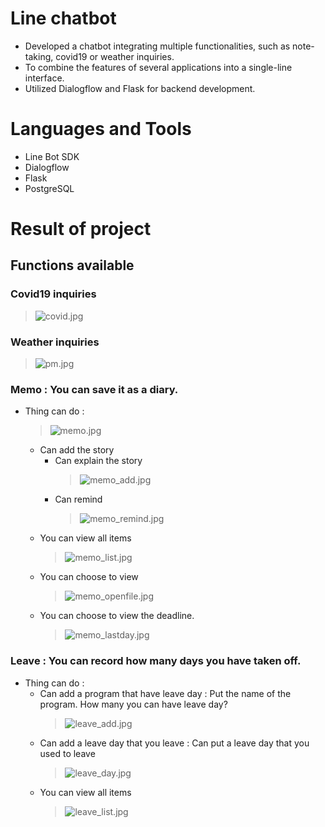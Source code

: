 # Line chatbot
* Developed a chatbot integrating multiple functionalities, such as note-taking, covid19 or weather inquiries.
* To combine the features of several applications into a single-line interface.
* Utilized Dialogflow and Flask for backend development.

# Languages and Tools
* Line Bot SDK
* Dialogflow
* Flask
* PostgreSQL

# Result of project
## Functions available
### Covid19 inquiries
> ![covid.jpg](https://github.com/tnppp1122/Line-chatbot/blob/main/pic/covid.jpg)
### Weather inquiries
> ![pm.jpg](https://github.com/tnppp1122/Line-chatbot/blob/main/pic/pm.jpg)
### Memo : You can save it as a diary.
* Thing can do :
  > ![memo.jpg](https://github.com/tnppp1122/Line-chatbot/blob/main/pic/memo.jpg)
    * Can add the story
        * Can explain the story
          > ![memo_add.jpg](https://github.com/tnppp1122/Line-chatbot/blob/main/pic/memo_add.jpg)
        * Can remind
          > ![memo_remind.jpg](https://github.com/tnppp1122/Line-chatbot/blob/main/pic/memo_remind.jpg)
    * You can view all items
      > ![memo_list.jpg](https://github.com/tnppp1122/Line-chatbot/blob/main/pic/memo_list.jpg)
    * You can choose to view
      > ![memo_openfile.jpg](https://github.com/tnppp1122/Line-chatbot/blob/main/pic/memo_openfile.jpg)
    * You can choose to view the deadline.
      > ![memo_lastday.jpg](https://github.com/tnppp1122/Line-chatbot/blob/main/pic/memo_lastday.jpg)
### Leave : You can record how many days you have taken off.
* Thing can do :
  * Can add a program that have leave day : Put the name of the program. How many you can have leave day?
    > ![leave_add.jpg](https://github.com/tnppp1122/Line-chatbot/blob/main/pic/leave_add.jpg)
  * Can add a leave day that you leave : Can put a leave day that you used to leave
    > ![leave_day.jpg](https://github.com/tnppp1122/Line-chatbot/blob/main/pic/leave_day.jpg)
  * You can view all items
    > ![leave_list.jpg](https://github.com/tnppp1122/Line-chatbot/blob/main/pic/leave_list.jpg)

    
